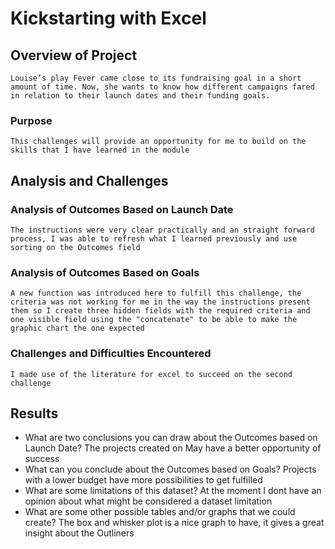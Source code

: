 # Kickstarting with Excel

## Overview of Project
	Louise’s play Fever came close to its fundraising goal in a short amount of time. Now, she wants to know how different campaigns fared in relation to their launch dates and their funding goals.
### Purpose
	This challenges will provide an opportunity for me to build on the skills that I have learned in the module
## Analysis and Challenges

### Analysis of Outcomes Based on Launch Date
	The instructions were very clear practically and an straight forward process, I was able to refresh what I learned previously and use sorting on the Outcomes field
### Analysis of Outcomes Based on Goals
	A new function was introduced here to fulfill this challenge, the criteria was not working for me in the way the instructions present them so I create three hidden fields with the required criteria and one visible field using the "concatenate" to be able to make the graphic chart the one expected
### Challenges and Difficulties Encountered
	I made use of the literature for excel to succeed on the second challenge
## Results

- What are two conclusions you can draw about the Outcomes based on Launch Date?
	The projects created on May have a better opportunity of success
- What can you conclude about the Outcomes based on Goals?
	Projects with a lower budget have more possibilities to get fulfilled
- What are some limitations of this dataset?
	At the moment I dont have an opinion about what might be considered a dataset limitation 
- What are some other possible tables and/or graphs that we could create?
	The box and whisker plot is a nice graph to have, it gives a great insight about the Outliners 